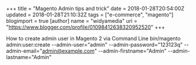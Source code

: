 +++
title = "Magento Admin tips and trick"
date = 2018-01-28T20:54:00Z
updated = 2018-01-28T21:10:32Z
tags = ["e-commerce", "magento"]
blogimport = true 
[author]
	name = "widyamedia"
	uri = "https://www.blogger.com/profile/01098412638320952520"
+++

How to create admin user in Magento 2 via Command Line  bin/magento admin:user:create --admin-user="admin" --admin-password="123123q" --admin-email="admin@example.com" --admin-firstname="Admin" --admin-lastname="Admin"
